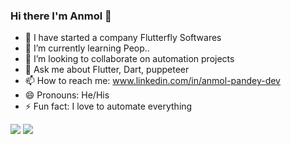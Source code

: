 ### Hi there I'm Anmol 👋


- 🔭 I have started a company Flutterfly Softwares 
- 🌱 I’m currently learning Peop..
- 👯 I’m looking to collaborate on automation projects
- 💬 Ask me about Flutter, Dart, puppeteer
- 📫 How to reach me: www.linkedin.com/in/anmol-pandey-dev
- 😄 Pronouns: He/His
- ⚡ Fun fact: I love to automate everything

<img src ="https://github-readme-stats.vercel.app/api/top-langs/?username=anmol500&exclude_repo=github-readme-stats,anmol500.github.io&&show_icons=true&theme=radical"> <img src ="https://github-readme-stats.vercel.app/api?username=anmol500&show_icons=true&theme=radical"> 

